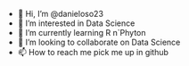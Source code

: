 - 👋 Hi, I’m @danieloso23
- 👀 I’m interested in Data Science
- 🌱 I’m currently learning R n`Phyton
- 💞️ I’m looking to collaborate on Data Science
- 📫 How to reach me pick me up in github 

<!---
danieloso23/danieloso23 is a ✨ special ✨ repository because its `README.md` (this file) appears on your GitHub profile.
You can click the Preview link to take a look at your changes.
--->
